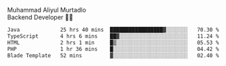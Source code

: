 Muhammad Aliyul Murtadlo
<br>
Backend Developer 👨‍💻
<br>
<!--START_SECTION:waka-->

```txt
Java             25 hrs 40 mins  █████████████████▓░░░░░░░   70.30 %
TypeScript       4 hrs 6 mins    ██▓░░░░░░░░░░░░░░░░░░░░░░   11.24 %
HTML             2 hrs 1 min     █▒░░░░░░░░░░░░░░░░░░░░░░░   05.53 %
PHP              1 hr 36 mins    █░░░░░░░░░░░░░░░░░░░░░░░░   04.42 %
Blade Template   52 mins         ▓░░░░░░░░░░░░░░░░░░░░░░░░   02.40 %
```

<!--END_SECTION:waka-->
